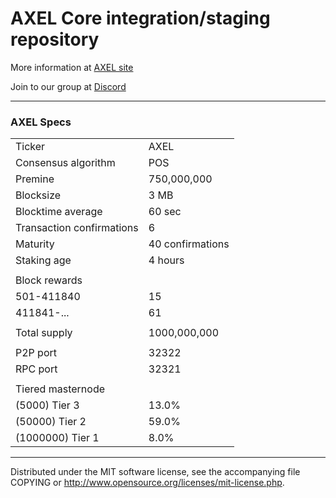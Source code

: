 AXEL Core integration/staging repository
======================================
More information at [AXEL site](https://www.axel.org)

Join to our group at [Discord](https://discordapp.com/channels/407699573381791755/407699573381791757)

***

### AXEL Specs

<table>
<tr><td>Ticker</td><td>AXEL</td></tr>
<tr><td>Consensus algorithm</td><td>POS</td></tr>
<tr><td>Premine</td><td>750,000,000</td></tr>
<tr><td>Blocksize</td><td>3 MB</td></tr>
<tr><td>Blocktime average</td><td>60 sec</td></tr>
<tr><td>Transaction confirmations</td><td>6</td></tr>
<tr><td>Maturity</td><td>40 confirmations</td></tr>
<tr><td>Staking age</td><td>4 hours</td></tr>
<tr><td></td><td></td></tr>
<tr><td>Block rewards</td><td></td></tr>
<tr><td>501-411840</td><td>15</td></tr>
<tr><td>411841-...</td><td>61</td></tr>
<tr><td></td><td></td></tr>
<tr><td>Total supply</td><td>1000,000,000</td></tr>
<tr><td></td><td></td></tr>
<tr><td>P2P port</td><td>32322</td></tr>
<tr><td>RPC port</td><td>32321</td></tr>
<tr><td></td><td></td></tr>
<tr><td>Tiered masternode</td><td></td></tr>
<tr><td>(5000) Tier 3</td><td>13.0%</td></tr>
<tr><td>(50000) Tier 2</td><td>59.0%</td></tr>
<tr><td>(1000000) Tier 1</td><td>8.0%</td></tr>
</table>

***
Distributed under the MIT software license, see the accompanying file COPYING or http://www.opensource.org/licenses/mit-license.php.
